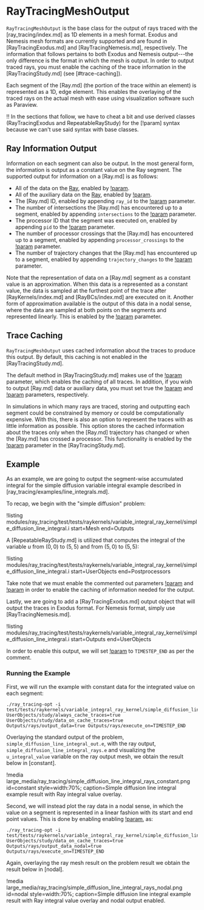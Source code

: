 # RayTracingMeshOutput

`RayTracingMeshOutput` is the base class for the output of rays traced with the [ray_tracing/index.md] as 1D elements in a mesh format. Exodus and Nemesis mesh formats are currently supported and are found in [RayTracingExodus.md] and [RayTracingNemesis.md], respectively. The information that follows pertains to both Exodus and Nemesis output---the only difference is the format in which the mesh is output. In order to output traced rays, you must enable the caching of the trace information in the [RayTracingStudy.md] (see [#trace-caching]).

Each segment of the [Ray.md] (the portion of the trace within an element) is represented as a 1D, edge element. This enables the overlaying of the traced rays on the actual mesh with ease using visualization software such as Paraview.

!! In the sections that follow, we have to cheat a bit and use derived classes (RayTracingExodus and RepeatableRayStudy) for the [!param] syntax because we can't use said syntax with base classes.

## Ray Information Output

Information on each segment can also be output. In the most general form, the information is output as a constant value on the Ray segment. The supported output for information on a [Ray.md] is as follows:

- All of the data on the [Ray](Ray.md), enabled by [!param](/Outputs/RayTracingExodus/output_data).
- All of the auxiliary data on the [Ray](Ray.md), enabled by [!param](/Outputs/RayTracingExodus/output_aux_data).
- The [Ray.md] ID, enabled by appending `ray_id` to the [!param](/Outputs/RayTracingExodus/output_properties) parameter.
- The number of intersections the [Ray.md] has encountered up to a segment, enabled by appending `intersections` to the [!param](/Outputs/RayTracingExodus/output_properties) parameter.
- The processor ID that the segment was executed on, enabled by appending `pid` to the [!param](/Outputs/RayTracingExodus/output_properties) parameter.
- The number of processor crossings that the [Ray.md] has encountered up to a segment, enabled by appending `processor_crossings` to the [!param](/Outputs/RayTracingExodus/output_properties) parameter.
- The number of trajectory changes that the [Ray.md] has encountered up to a segment, enabled by appending `trajectory_changes` to the [!param](/Outputs/RayTracingExodus/output_properties) parameter.

Note that the representation of data on a [Ray.md] segment as a constant value is an approximation. When this data is a represented as a constant value, the data is sampled at the furthest point of the trace after [RayKernels/index.md] and [RayBCs/index.md] are executed on it. Another form of approximation available is the output of this data in a nodal sense, where the data are sampled at both points on the segments and represented linearly. This is enabled by the
[!param](/Outputs/RayTracingExodus/output_data_nodal) parameter.

## Trace Caching

`RayTracingMeshOutput` uses cached information about the traces to produce this output. By default, this caching is not enabled in the [RayTracingStudy.md].

The default method in [RayTracingStudy.md] makes use of the [!param](/UserObjects/RepeatableRayStudy/always_cache_traces) parameter, which enables the caching of all traces. In addition, if you wish to output [Ray.md] data or auxiliary data, you must set true the [!param](/UserObjects/RepeatableRayStudy/data_on_cache_traces) and [!param](/UserObjects/RepeatableRayStudy/aux_data_on_cache_traces) parameters, respectively.

In simulations in which many rays are traced, storing and outputting each segment could be constrained by memory or could be computationally expensive. With this, there is also an option to represent the traces with as little information as possible. This option stores the cached information about the traces only when the [Ray.md] trajectory has changed or when the [Ray.md] has crossed a processor. This functionality is enabled by the [!param](/UserObjects/RepeatableRayStudy/segments_on_cache_traces) parameter in the [RayTracingStudy.md].

## Example

As an example, we are going to output the segment-wise accumulated integral for the simple diffusion variable integral example described in [ray_tracing/examples/line_integrals.md].

To recap, we begin with the "simple diffusion" problem:

!listing modules/ray_tracing/test/tests/raykernels/variable_integral_ray_kernel/simple_diffusion_line_integral.i start=Mesh end=Outputs

A [RepeatableRayStudy.md] is utilized that computes the integral of the variable $u$ from $(0, 0)$ to $(5, 5)$ and from $(5, 0)$ to $(5, 5)$:

!listing modules/ray_tracing/test/tests/raykernels/variable_integral_ray_kernel/simple_diffusion_line_integral.i start=UserObjects end=Postprocessors

Take note that we must enable the commented out parameters [!param](/UserObjects/RepeatableRayStudy/always_cache_traces) and [!param](/UserObjects/RepeatableRayStudy/data_on_cache_traces) in order to enable the caching of information needed for the output.

Lastly, we are going to add a [RayTracingExodus.md] output object that will output the traces in Exodus format. For Nemesis format, simply use [RayTracingNemesis.md].

!listing modules/ray_tracing/test/tests/raykernels/variable_integral_ray_kernel/simple_diffusion_line_integral.i start=Outputs end=UserObjects

In order to enable this output, we will set [!param](/UserObjects/RepeatableRayStudy/execute_on) to `TIMESTEP_END` as per the comment.

### Running the Example

First, we will run the example with constant data for the integrated value on each segment:

```
./ray_tracing-opt -i test/tests/raykernels/variable_integral_ray_kernel/simple_diffusion_line_integral.i UserObjects/study/always_cache_traces=true UserObjects/study/data_on_cache_traces=true Outputs/rays/output_data=true Outputs/rays/execute_on=TIMESTEP_END
```

Overlaying the standard output of the problem, `simple_diffusion_line_integral_out.e`, with the ray output, `simple_diffusion_line_integral_rays.e` and visualizing the `u_integral_value` variable on the ray output mesh, we obtain the result below in [constant].

!media large_media/ray_tracing/simple_diffusion_line_integral_rays_constant.png id=constant style=width:70%; caption=Simple diffusion line integral example result with Ray integral value overlay.

Second, we will instead plot the ray data in a nodal sense, in which the value on a segment is represented in a linear fashion with its start and end point values. This is done by enabling enabling [!param](/Outputs/RayTracingExodus/output_data_nodal), as:

```
./ray_tracing-opt -i test/tests/raykernels/variable_integral_ray_kernel/simple_diffusion_line_integral.iUserObjects/study/always_cache_traces=true UserObjects/study/data_on_cache_traces=true Outputs/rays/output_data_nodal=true Outputs/rays/execute_on=TIMESTEP_END
```

Again, overlaying the ray mesh result on the problem result we obtain the result below in [nodal].

!media large_media/ray_tracing/simple_diffusion_line_integral_rays_nodal.png id=nodal style=width:70%; caption=Simple diffusion line integral example result with Ray integral value overlay and nodal output enabled.
